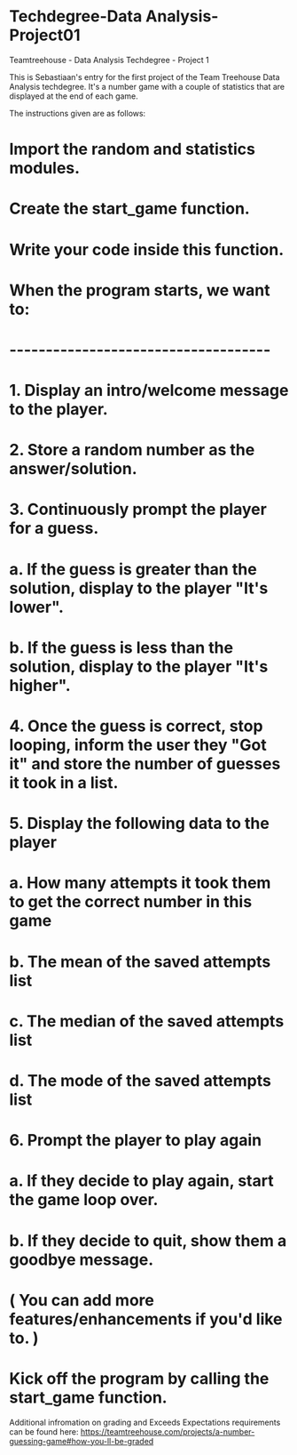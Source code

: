 # Techdegree-Data Analysis-Project01
Teamtreehouse - Data Analysis Techdegree - Project 1

This is Sebastiaan's entry for the first project of the Team Treehouse Data Analysis techdegree. It's a number game with a couple of statistics that are displayed at the end of each game.

The instructions given are as follows:

# Import the random and statistics modules.

# Create the start_game function.
# Write your code inside this function.

#   When the program starts, we want to:
#   ------------------------------------
#   1. Display an intro/welcome message to the player.
#   2. Store a random number as the answer/solution.
#   3. Continuously prompt the player for a guess.
#     a. If the guess is greater than the solution, display to the player "It's lower".
#     b. If the guess is less than the solution, display to the player "It's higher".

#   4. Once the guess is correct, stop looping, inform the user they "Got it" and store the number of guesses it took in a list.
#   5. Display the following data to the player
#     a. How many attempts it took them to get the correct number in this game
#     b. The mean of the saved attempts list
#     c. The median of the saved attempts list
#     d. The mode of the saved attempts list
#   6. Prompt the player to play again
#     a. If they decide to play again, start the game loop over.
#     b. If they decide to quit, show them a goodbye message.

# ( You can add more features/enhancements if you'd like to. )


# Kick off the program by calling the start_game function.


Additional infromation on grading and Exceeds Expectations requirements can be found here:
https://teamtreehouse.com/projects/a-number-guessing-game#how-you-ll-be-graded